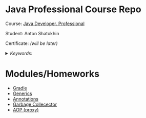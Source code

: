 # Java Professional Course Repo

Course: [Java Developer. Professional](https://otus.ru/lessons/java-professional/)

Student: Anton Shatokhin

Certificate: *(will be later)*

<details>
<summary>
<i>Keywords: </i>
</summary>
<p>Gradle </p>
</details>

# Modules/Homeworks
- [Gradle](https://github.com/TohaVoice/2021-12-otus-java-professional-shatokhin/tree/hw01-gradle)
- [Generics](https://github.com/TohaVoice/2021-12-otus-java-professional-shatokhin/tree/hw04-generics)
- [Annotations](https://github.com/TohaVoice/2021-12-otus-java-professional-shatokhin/tree/hw06-annotations)
- [Garbage Collecector](https://github.com/TohaVoice/2021-12-otus-java-professional-shatokhin/tree/hw08-gc)
- [AOP (proxy)](https://github.com/TohaVoice/2021-12-otus-java-professional-shatokhin/tree/hw10-aop)
